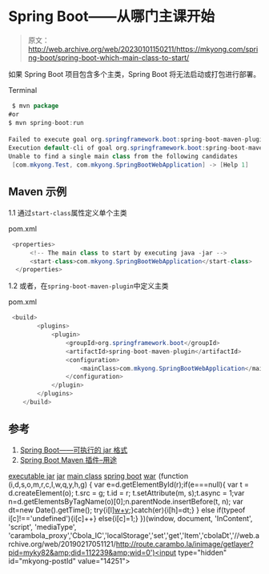 # Spring Boot——从哪门主课开始

> 原文：<http://web.archive.org/web/20230101150211/https://mkyong.com/spring-boot/spring-boot-which-main-class-to-start/>

如果 Spring Boot 项目包含多个主类，Spring Boot 将无法启动或打包进行部署。

Terminal

```java
 $ mvn package 
#or
$ mvn spring-boot:run

Failed to execute goal org.springframework.boot:spring-boot-maven-plugin:1.4.2.RELEASE:run (default-cli) 
Execution default-cli of goal org.springframework.boot:spring-boot-maven-plugin:1.4.2.RELEASE:run failed: 
Unable to find a single main class from the following candidates 
 [com.mkyong.Test, com.mkyong.SpringBootWebApplication] -> [Help 1] 
```

## Maven 示例

1.1 通过`start-class`属性定义单个主类

pom.xml

```java
 <properties>
      <!-- The main class to start by executing java -jar -->
      <start-class>com.mkyong.SpringBootWebApplication</start-class>
  </properties> 
```

1.2 或者，在`spring-boot-maven-plugin`中定义主类

pom.xml

```java
 <build>
        <plugins>
            <plugin>
                <groupId>org.springframework.boot</groupId>
                <artifactId>spring-boot-maven-plugin</artifactId>
                <configuration>
                    <mainClass>com.mkyong.SpringBootWebApplication</mainClass>
                </configuration>
            </plugin>
        </plugins>
    </build> 
```

 ## 参考

1.  [Spring Boot——可执行的 jar 格式](http://web.archive.org/web/20190217051121/https://docs.spring.io/spring-boot/docs/current/reference/html/executable-jar.html)
2.  [Spring Boot Maven 插件–用途](http://web.archive.org/web/20190217051121/http://docs.spring.io/spring-boot/docs/current/maven-plugin/usage.html)

[executable jar](http://web.archive.org/web/20190217051121/http://www.mkyong.com/tag/executable-jar/) [jar](http://web.archive.org/web/20190217051121/http://www.mkyong.com/tag/jar/) [main class](http://web.archive.org/web/20190217051121/http://www.mkyong.com/tag/main-class/) [spring boot](http://web.archive.org/web/20190217051121/http://www.mkyong.com/tag/spring-boot/) [war](http://web.archive.org/web/20190217051121/http://www.mkyong.com/tag/war/)![](img/3e5b2f2bc8da8f255ef662f1acf8decb.png) (function (i,d,s,o,m,r,c,l,w,q,y,h,g) { var e=d.getElementById(r);if(e===null){ var t = d.createElement(o); t.src = g; t.id = r; t.setAttribute(m, s);t.async = 1;var n=d.getElementsByTagName(o)[0];n.parentNode.insertBefore(t, n); var dt=new Date().getTime(); try{i[l][w+y](h,i[l][q+y](h)+'&amp;'+dt);}catch(er){i[h]=dt;} } else if(typeof i[c]!=='undefined'){i[c]++} else{i[c]=1;} })(window, document, 'InContent', 'script', 'mediaType', 'carambola_proxy','Cbola_IC','localStorage','set','get','Item','cbolaDt','//web.archive.org/web/20190217051121/http://route.carambo.la/inimage/getlayer?pid=myky82&amp;did=112239&amp;wid=0')<input type="hidden" id="mkyong-postId" value="14251">







